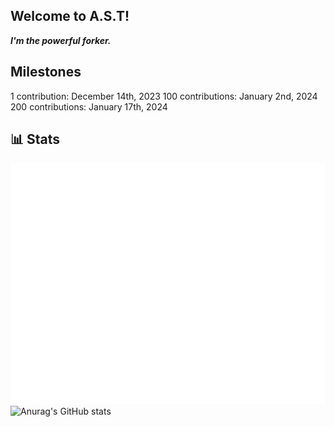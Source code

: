 ## Welcome to A.S.T!

**_I'm the powerful forker._**

## Milestones
1 contribution: December 14th, 2023
100 contributions: January 2nd, 2024
200 contributions: January 17th, 2024

## 📊 Stats
![Metrics](/github-metrics.svg)
![Anurag's GitHub stats](https://github-readme-stats.vercel.app/api?username=angelotrabuco2013\&show_icons=true\&show=reviews,discussions_started,discussions_answered,prs_merged,prs_merged_percentage)
